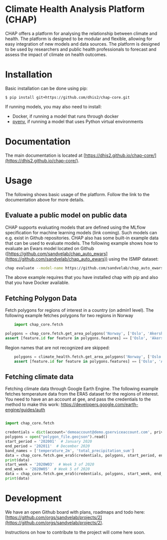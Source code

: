 # Climate Health Analysis Platform (CHAP)
CHAP offers a platform for analysing the relationship between climate and health. The platform is designed to be modular and flexible, allowing for easy integration of new models and data sources. The platform is designed to be used by researchers and public health professionals to forecast and assess the impact of climate on health outcomes.

# Installation

Basic installation can be done using pip:

    $ pip install git+https://github.com/dhis2/chap-core.git

If running models, you may also need to install:

- Docker, if running a model that runs through docker
- [pyenv](https://github.com/pyenv/pyenv?tab=readme-ov-file#installation), if running a model that uses Python virtual environments

# Documentation

The main documentation is located at [https://dhis2.github.io/chap-core/](https://dhis2.github.io/chap-core/).

# Usage

The following shows basic usage of the platform. Follow the link to the documentation above for more details.

## Evaluate a public model on public data
CHAP supports evaluating models that are defined using the MLflow specification for machine learning models (link coming). Such models can e.g. exist in Github repositories. CHAP also has some built-in example data that can be used to evaluate models. The following example shows how to evaluate an Ewars model located on Github ([https://github.com/sandvelab/chap_auto_ewars](https://github.com/sandvelab/chap_auto_ewars))  using the ISMIP dataset:

```bash
chap evaluate --model-name https://github.com/sandvelab/chap_auto_ewars --dataset-name ISIMIP_dengue_harmonized --dataset-country brazil
```

The above example requires that you have installed chap with pip and also that you have Docker available.


## Fetching Polygon Data
Fetch polygons for regions of interest in a country (on admin1 level). The following example fetches polygons for two regions in Norway

```python
    import chap_core.fetch

polygons = chap_core.fetch.get_area_polygons('Norway', ['Oslo', 'Akershus'])
assert [feature.id for feature in polygons.features] == ['Oslo', 'Akershus']
```
Region names that are not recognized are skipped:

```python
    polygons = climate_health.fetch.get_area_polygons('Norway', ['Oslo', 'Akershus', 'Unknown'])
    assert [feature.id for feature in polygons.features] == ['Oslo', 'Akershus']
```

## Fetching climate data
Fetching climate data through Google Earth Engine. The following example fetches temperature data from the ERA5 dataset for the regions of interest. You need to have an an account at gee, and pass the credentials to the method to make this work: https://developers.google.com/earth-engine/guides/auth

```python

import chap_core.fetch

credentials = dict(account='demoaccount@demo.gserviceaccount.com', private_key='private_key')
polygons = open("polygon_file.geojson").read()
start_period = '202001'  # January 2020
end_period = '202011'  # December 2020
band_names = ['temperature_2m', 'total_precipitation_sum']
data = chap_core.fetch.gee_era5(credentials, polygons, start_period, end_period, band_names)
print(data)
start_week = '2020W03'  # Week 3 of 2020
end_week = '2020W05'  # Week 5 of 2020
data = chap_core.fetch.gee_era5(credentials, polygons, start_week, end_week, band_names)
print(data)
```


# Development
We have an open Github board with plans, roadmaps and todo here: [https://github.com/orgs/sandvelab/projects/2](https://github.com/orgs/sandvelab/projects/2).

Instructions on how to contribute to the project will come here soon.
